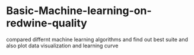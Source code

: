# Basic-Machine-learning-on-redwine-quality
compared differnt machine learning algorithms and find out best suite and also plot data visualization and learning curve
